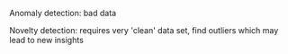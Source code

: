 Anomaly detection: bad data

Novelty detection: requires very 'clean' data set, find outliers which may lead to new insights 